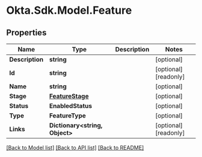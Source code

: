 # Okta.Sdk.Model.Feature

## Properties

Name | Type | Description | Notes
------------ | ------------- | ------------- | -------------
**Description** | **string** |  | [optional] 
**Id** | **string** |  | [optional] [readonly] 
**Name** | **string** |  | [optional] 
**Stage** | [**FeatureStage**](FeatureStage.md) |  | [optional] 
**Status** | **EnabledStatus** |  | [optional] 
**Type** | **FeatureType** |  | [optional] 
**Links** | **Dictionary&lt;string, Object&gt;** |  | [optional] [readonly] 

[[Back to Model list]](../README.md#documentation-for-models) [[Back to API list]](../README.md#documentation-for-api-endpoints) [[Back to README]](../README.md)

